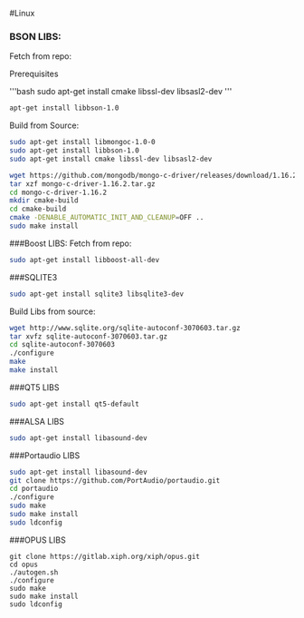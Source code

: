 #Linux 
### BSON LIBS:

Fetch from repo:

Prerequisites

'''bash
sudo apt-get install cmake libssl-dev libsasl2-dev
'''

```bash
apt-get install libbson-1.0
```

Build from Source:

```bash
sudo apt-get install libmongoc-1.0-0
sudo apt-get install libbson-1.0
sudo apt-get install cmake libssl-dev libsasl2-dev

wget https://github.com/mongodb/mongo-c-driver/releases/download/1.16.2/mongo-c-driver-1.16.2.tar.gz
tar xzf mongo-c-driver-1.16.2.tar.gz
cd mongo-c-driver-1.16.2
mkdir cmake-build
cd cmake-build
cmake -DENABLE_AUTOMATIC_INIT_AND_CLEANUP=OFF ..
sudo make install
```

###Boost LIBS:
Fetch from repo:

```bash
sudo apt-get install libboost-all-dev
```

###SQLITE3

```bash
sudo apt-get install sqlite3 libsqlite3-dev
```

Build Libs from source:

```bash
wget http://www.sqlite.org/sqlite-autoconf-3070603.tar.gz
tar xvfz sqlite-autoconf-3070603.tar.gz
cd sqlite-autoconf-3070603
./configure
make
make install
```

###QT5 LIBS
```bash
sudo apt-get install qt5-default
```

###ALSA LIBS

```bash
sudo apt-get install libasound-dev
```

###Portaudio LIBS

```bash
sudo apt-get install libasound-dev 
git clone https://github.com/PortAudio/portaudio.git
cd portaudio
./configure
sudo make 
sudo make install 
sudo ldconfig
```

###OPUS LIBS

```
git clone https://gitlab.xiph.org/xiph/opus.git
cd opus
./autogen.sh
./configure
sudo make 
sudo make install
sudo ldconfig
```